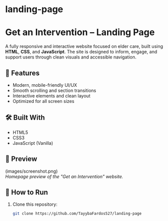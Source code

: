 ﻿# landing-page
# Get an Intervention – Landing Page

A fully responsive and interactive website focused on elder care, built using **HTML**, **CSS**, and **JavaScript**. The site is designed to inform, engage, and support users through clean visuals and accessible navigation.

## 🚀 Features

- Modern, mobile-friendly UI/UX
- Smooth scrolling and section transitions
- Interactive elements and clean layout
- Optimized for all screen sizes

## 🛠️ Built With

- HTML5  
- CSS3  
- JavaScript (Vanilla)

## 📸 Preview

(images/screenshot.png)  
*Homepage preview of the "Get an Intervention" website.*


## 📂 How to Run

1. Clone this repository:
   ```bash
   git clone https://github.com/TayybaFardos527/landing-page

